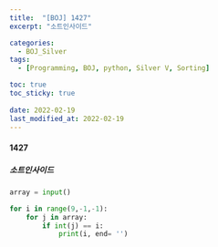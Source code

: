 ```yaml
---
title:  "[BOJ] 1427"
excerpt: "소트인사이드"

categories:
  - BOJ_Silver
tags:
  - [Programming, BOJ, python, Silver V, Sorting]

toc: true
toc_sticky: true
 
date: 2022-02-19
last_modified_at: 2022-02-19
---
```

#### 1427
##### 소트인사이드
```python
array = input()

for i in range(9,-1,-1):
    for j in array:
        if int(j) == i:
            print(i, end= '')
```